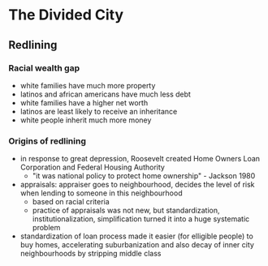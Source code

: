 # The Divided City

## Redlining

### Racial wealth gap

- white families have much more property
- latinos and african americans have much less debt
- white families have a higher net worth
- latinos are least likely to receive an inheritance
- white people inherit much more money

### Origins of redlining

- in response to great depression, Roosevelt created Home Owners Loan Corporation and Federal Housing Authority
  - "it was national policy to protect home ownership" - Jackson 1980
- appraisals: appraiser goes to neighbourhood, decides the level of risk when lending to someone in this neighbourhood
  - based on racial criteria
  - practice of appraisals was not new, but standardization, institutionalization, simplification turned it into a huge systematic problem
- standardization of loan process made it easier (for elligible people) to buy homes, accelerating suburbanization and also decay of inner city neighbourhoods by stripping middle class

